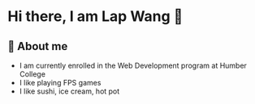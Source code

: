# Hi there, I am Lap Wang 👋


## 🌱 About me
- I am currently enrolled in the Web Development program at Humber College
- I like playing FPS games
- I like sushi, ice cream, hot pot

<!--
**leonwongdev/leonwongdev** is a ✨ _special_ ✨ repository because its `README.md` (this file) appears on your GitHub profile.

Here are some ideas to get you started:

- 🔭 I’m currently working on ...
- 🌱 I’m currently learning ...
- 👯 I’m looking to collaborate on ...
- 🤔 I’m looking for help with ...
- 💬 Ask me about ...
- 📫 How to reach me: ...
- 😄 Pronouns: ...
- ⚡ Fun fact: ...
-->
